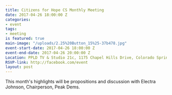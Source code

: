 ```yaml
---
title: Citizens for Hope CS Monthly Meeting
date: 2017-04-26 18:00:00 Z
categories:
- event
tags:
- meeting
is featured: true
main-image: "/uploads/2.25%20Button_15%25-37b478.jpg"
event-start-date: 2017-04-26 18:00:00 Z
event-end-date: 2017-04-26 20:00:00 Z
Location: PPLD TV & Studio 21c, 1175 Chapel Hills Drive, Colorado Springs, CO 80920
RSVP-link: http://facebook.com/event
layout: post
---
```


This month's highlights will be propositions and discussion with Electra Johnson, Chairperson, Peak Dems.